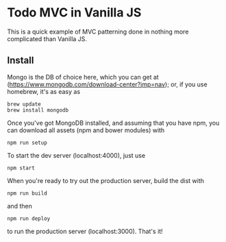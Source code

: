 # Todo MVC in Vanilla JS

This is a quick example of MVC patterning done in nothing more complicated than Vanilla JS.

## Install

Mongo is the DB of choice here, which you can get at (https://www.mongodb.com/download-center?jmp=nav); or, if you use homebrew, it's as easy as

	brew update
	brew install mongodb

Once you've got MongoDB installed, and assuming that you have npm, you can download all assets (npm and bower modules) with

	npm run setup

To start the dev server (localhost:4000), just use

	npm start

When you're ready to try out the production server, build the dist with

	npm run build

and then

	npm run deploy

to run the production server (localhost:3000). That's it!
